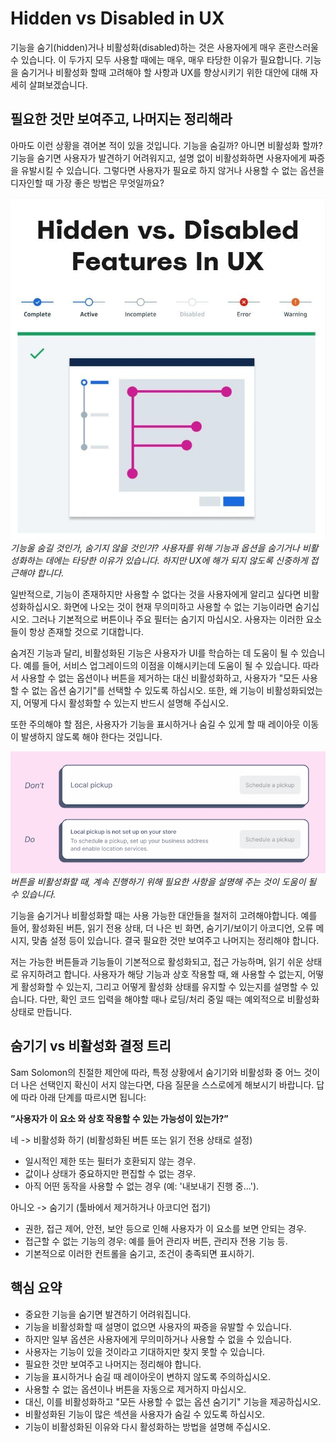 # Hidden vs Disabled in UX

기능을 숨기(hidden)거나 비활성화(disabled)하는 것은 사용자에게 매우
혼란스러울 수 있습니다. 이 두가지 모두 사용할 때에는 매우, 매우
타당한 이유가 필요합니다. 기능을 숨기거나 비활성화 할때 고려해야 할
사항과 UX를 향상시키기 위한 대안에 대해 자세히 살펴보겠습니다.

## 필요한 것만 보여주고, 나머지는 정리해라

아마도 이런 상황을 겪어본 적이 있을 것입니다. 기능을 숨길까? 아니면 비활성화 할까?
기능을 숨기면 사용자가 발견하기 어려워지고, 설명 없이 비활성화하면 사용자에게 짜증을 유발시킬 수 있습니다. 그렇다면 사용자가 필요로 하지 않거나 사용할 수 없는 옵션을 디자인할 때 가장 좋은 방법은 무엇일까요?

![image01](/assets/images/hiden-vs-disabled-in-ux/image01.jpg)
*기능울 숨길 것인가, 숨기지 않을 것인가? 사용자를 위해 기능과 옵션을 숨기거나 비활성화하는 데에는 타당한 이유가 있습니다. 하지만 UX에 해가 되지 않도록 신중하게 접근해야 합니다.*

일반적으로, 기능이 존재하지만 사용할 수 없다는 것을 사용자에게 알리고 싶다면 비활성화하십시오. 화면에 나오는 것이 현재 무의미하고 사용할 수 없는 기능이라면 숨기십시오. 그러나 기본적으로 버튼이나 주요 필터는 숨기지 마십시오. 사용자는 이러한 요소들이 항상 존재할 것으로 기대합니다.

숨겨진 기능과 달리, 비활성화된 기능은 사용자가 UI를 학습하는 데 도움이 될 수 있습니다. 예를 들어, 서비스 업그레이드의 이점을 이해시키는데 도움이 될 수 있습니다. 따라서 사용할 수 없는 옵션이나 버튼을 제거하는 대신 비활성화하고, 사용자가 "모든 사용할 수 없는 옵션 숨기기"를 선택할 수 있도록 하십시오. 또한, 왜 기능이 비활성화되었는지, 어떻게 다시 활성화할 수 있는지 반드시 설명해 주십시오.

또한 주의해야 할 점은, 사용자가 기능을 표시하거나 숨길 수 있게 할 때 레이아웃 이동이 발생하지 않도록 해야 한다는 것입니다.

![image02](/assets/images/hiden-vs-disabled-in-ux/image02.png)
*버튼을 비활성화할 때, 계속 진행하기 위해 필요한 사항을 설명해 주는 것이 도움이 될 수 있습니다.*

기능을 숨기거나 비활성화할 때는 사용 가능한 대안들을 철저히 고려해야합니다. 예를 들어, 활성화된 버튼, 읽기 전용 상태, 더 나은 빈 화면, 숨기기/보이기 아코디언, 오류 메시지, 맞춤 설정 등이 있습니다. 결국 필요한 것만 보여주고 나머지는 정리해야 합니다.

저는 가능한 버튼들과 기능들이 기본적으로 활성화되고, 접근 가능하며, 읽기 쉬운 상태로 유지하려고 합니다. 사용자가 해당 기능과 상호 작용할 때, 왜 사용할 수 없는지, 어떻게 활성화할 수 있는지, 그리고 어떻게 활성화 상태를 유지할 수 있는지를 설명할 수 있습니다.
다만, 확인 코드 입력을 해야할 때나 로딩/처리 중일 때는 예외적으로 비활성화 상태로 만듭니다.

## 숨기기 vs 비활성화 결정 트리

Sam Solomon의 친절한 제안에 따라, 특정 상황에서 숨기기와 비활성화 중 어느 것이 더 나은 선택인지 확신이 서지 않는다면, 다음 질문을 스스로에게 해보시기 바랍니다. 답에 따라 아래 단계를 따르시면 됩니다:

**”사용자가 이 요소 와 상호 작용할 수 있는 가능성이 있는가?”**

네 -> 비활성화 하기 (비활성화된 버튼 또는 읽기 전용 상태로 설정)

- 일시적인 제한 또는 필터가 호환되지 않는 경우.
- 값이나 상태가 중요하지만 편집할 수 없는 경우.
- 아직 어떤 동작을 사용할 수 없는 경우 (예: '내보내기 진행 중...').

아니오 -> 숨기기 (툴바에서 제거하거나 아코디언 접기)

- 권한, 접근 제어, 안전, 보안 등으로 인해 사용자가 이 요소를 보면 안되는 경우.
- 접근할 수 없는 기능의 경우: 예를 들어 관리자 버튼, 관리자 전용 기능 등.
- 기본적으로 이러한 컨트롤을 숨기고, 조건이 충족되면 표시하기.

## 핵심 요약

- 중요한 기능을 숨기면 발견하기 어려워집니다.
- 기능을 비활성화할 때 설명이 없으면 사용자의 짜증을 유발할 수 있습니다.
- 하지만 일부 옵션은 사용자에게 무의미하거나 사용할 수 없을 수 있습니다.
- 사용자는 기능이 있을 것이라고 기대하지만 찾지 못할 수 있습니다.
- 필요한 것만 보여주고 나머지는 정리해야 합니다.
- 기능을 표시하거나 숨길 때 레이아웃이 변하지 않도록 주의하십시오.
- 사용할 수 없는 옵션이나 버튼을 자동으로 제거하지 마십시오.
- 대신, 이를 비활성화하고 "모든 사용할 수 없는 옵션 숨기기" 기능을 제공하십시오.
- 비활성화된 기능이 많은 섹션을 사용자가 숨길 수 있도록 하십시오.
- 기능이 비활성화된 이유와 다시 활성화하는 방법을 설명해 주십시오.
  